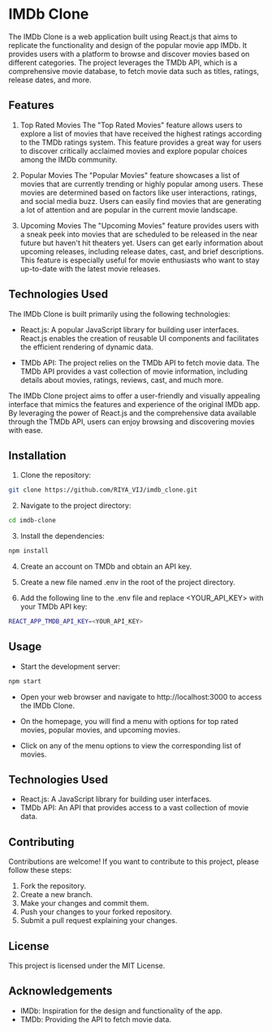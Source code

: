 # IMDb Clone

The IMDb Clone is a web application built using React.js that aims to replicate the functionality and design of the popular movie app IMDb. It provides users with a platform to browse and discover movies based on different categories. The project leverages the TMDb API, which is a comprehensive movie database, to fetch movie data such as titles, ratings, release dates, and more.

## Features
1. Top Rated Movies
The "Top Rated Movies" feature allows users to explore a list of movies that have received the highest ratings according to the TMDb ratings system. This feature provides a great way for users to discover critically acclaimed movies and explore popular choices among the IMDb community.

2. Popular Movies
The "Popular Movies" feature showcases a list of movies that are currently trending or highly popular among users. These movies are determined based on factors like user interactions, ratings, and social media buzz. Users can easily find movies that are generating a lot of attention and are popular in the current movie landscape.

3. Upcoming Movies
The "Upcoming Movies" feature provides users with a sneak peek into movies that are scheduled to be released in the near future but haven't hit theaters yet. Users can get early information about upcoming releases, including release dates, cast, and brief descriptions. This feature is especially useful for movie enthusiasts who want to stay up-to-date with the latest movie releases.

## Technologies Used
The IMDb Clone is built primarily using the following technologies:

- React.js: A popular JavaScript library for building user interfaces. React.js enables the creation of reusable UI components and facilitates the efficient rendering of dynamic data.

- TMDb API: The project relies on the TMDb API to fetch movie data. The TMDb API provides a vast collection of movie information, including details about movies, ratings, reviews, cast, and much more.

The IMDb Clone project aims to offer a user-friendly and visually appealing interface that mimics the features and experience of the original IMDb app. By leveraging the power of React.js and the comprehensive data available through the TMDb API, users can enjoy browsing and discovering movies with ease.


## Installation
1. Clone the repository:

```bash
git clone https://github.com/RIYA_VIJ/imdb_clone.git
```

2. Navigate to the project directory:

```bash
cd imdb-clone
```

3. Install the dependencies:

```bash
npm install
```

4. Create an account on TMDb and obtain an API key.

5. Create a new file named .env in the root of the project directory.

6. Add the following line to the .env file and replace <YOUR_API_KEY> with your TMDb API key:

```bash
REACT_APP_TMDB_API_KEY=<YOUR_API_KEY>
```

## Usage
- Start the development server:

```bash
npm start
```

- Open your web browser and navigate to http://localhost:3000 to access the IMDb Clone.

- On the homepage, you will find a menu with options for top rated movies, popular movies, and upcoming movies.

- Click on any of the menu options to view the corresponding list of movies.


## Technologies Used
- React.js: A JavaScript library for building user interfaces.
- TMDb API: An API that provides access to a vast collection of movie data.

## Contributing
Contributions are welcome! If you want to contribute to this project, please follow these steps:

1. Fork the repository.
2. Create a new branch.
3. Make your changes and commit them.
4. Push your changes to your forked repository.
5. Submit a pull request explaining your changes.

## License
This project is licensed under the MIT License.

## Acknowledgements
- IMDb: Inspiration for the design and functionality of the app.
- TMDb: Providing the API to fetch movie data.
